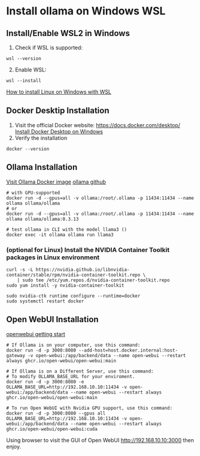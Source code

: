 # Install ollama on Windows WSL

## Install/Enable WSL2 in Windows
1. Check if WSL is supported:
``` shell
wsl --version
```
2. Enable WSL:
``` shell
wsl --install
```
[How to install Linux on Windows with WSL](https://learn.microsoft.com/en-us/windows/wsl/install)

## Docker Desktip Installation
1. Visit the official Docker website: https://docs.docker.com/desktop/
[Install Docker Desktop on Windows](https://docs.docker.com/desktop/install/windows-install/)
2. Verify the installation
``` shell
docker --version
```

## Ollama Installation
[Visit Ollama Docker image](https://hub.docker.com/r/ollama/ollama)
[ollama⁠ github](https://github.com/ollama/ollama⁠)
``` shell
# with GPU-supported
docker run -d --gpus=all -v ollama:/root/.ollama -p 11434:11434 --name ollama ollama/ollama
# or
docker run -d --gpus=all -v ollama:/root/.ollama -p 11434:11434 --name ollama ollama/ollama:0.3.13

# test ollama in CLI with the model llama3 ()
docker exec -it ollama ollama run llama3

```

### (optional for Linux) Install the NVIDIA Container Toolkit packages in Linux environment
``` shell
curl -s -L https://nvidia.github.io/libnvidia-container/stable/rpm/nvidia-container-toolkit.repo \
    | sudo tee /etc/yum.repos.d/nvidia-container-toolkit.repo
sudo yum install -y nvidia-container-toolkit

sudo nvidia-ctk runtime configure --runtime=docker
sudo systemctl restart docker

```

## Open WebUI Installation
[openwebui getting start](https://docs.openwebui.com/getting-started/)
``` shell
# If Ollama is on your computer, use this command:
docker run -d -p 3000:8080 --add-host=host.docker.internal:host-gateway -v open-webui:/app/backend/data --name open-webui --restart always ghcr.io/open-webui/open-webui:main

# If Ollama is on a Different Server, use this command:
# To modify OLLAMA_BASE_URL for your enviroment. 
docker run -d -p 3000:8080 -e OLLAMA_BASE_URL=http://192.168.10.10:11434 -v open-webui:/app/backend/data --name open-webui --restart always ghcr.io/open-webui/open-webui:main

# To run Open WebUI with Nvidia GPU support, use this command:
docker run -d -p 3000:8080 --gpus all OLLAMA_BASE_URL=http://192.168.10.10:11434 -v open-webui:/app/backend/data --name open-webui --restart always ghcr.io/open-webui/open-webui:cuda

```
Using browser to visit the GUI of Open WebUI http://192.168.10.10:3000 then enjoy.

